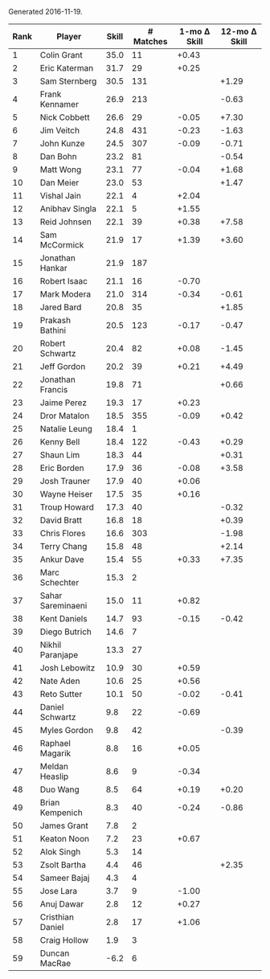 Generated 2016-11-19.

| Rank | Player            | Skill | # Matches | 1-mo Δ Skill | 12-mo Δ Skill |
|------|-------------------|-------|-----------|--------------|---------------|
|    1 | Colin Grant       |  35.0 |        11 |        +0.43 |               |
|    2 | Eric Katerman     |  31.7 |        29 |        +0.25 |               |
|    3 | Sam Sternberg     |  30.5 |       131 |              |         +1.29 |
|    4 | Frank Kennamer    |  26.9 |       213 |              |         -0.63 |
|    5 | Nick Cobbett      |  26.6 |        29 |        -0.05 |         +7.30 |
|    6 | Jim Veitch        |  24.8 |       431 |        -0.23 |         -1.63 |
|    7 | John Kunze        |  24.5 |       307 |        -0.09 |         -0.71 |
|    8 | Dan Bohn          |  23.2 |        81 |              |         -0.54 |
|    9 | Matt Wong         |  23.1 |        77 |        -0.04 |         +1.68 |
|   10 | Dan Meier         |  23.0 |        53 |              |         +1.47 |
|   11 | Vishal Jain       |  22.1 |         4 |        +2.04 |               |
|   12 | Anibhav Singla    |  22.1 |         5 |        +1.55 |               |
|   13 | Reid Johnsen      |  22.1 |        39 |        +0.38 |         +7.58 |
|   14 | Sam McCormick     |  21.9 |        17 |        +1.39 |         +3.60 |
|   15 | Jonathan Hankar   |  21.9 |       187 |              |               |
|   16 | Robert Isaac      |  21.1 |        16 |        -0.70 |               |
|   17 | Mark Modera       |  21.0 |       314 |        -0.34 |         -0.61 |
|   18 | Jared Bard        |  20.8 |        35 |              |         +1.85 |
|   19 | Prakash Bathini   |  20.5 |       123 |        -0.17 |         -0.47 |
|   20 | Robert Schwartz   |  20.4 |        82 |        +0.08 |         -1.45 |
|   21 | Jeff Gordon       |  20.2 |        39 |        +0.21 |         +4.49 |
|   22 | Jonathan Francis  |  19.8 |        71 |              |         +0.66 |
|   23 | Jaime Perez       |  19.3 |        17 |        +0.23 |               |
|   24 | Dror Matalon      |  18.5 |       355 |        -0.09 |         +0.42 |
|   25 | Natalie Leung     |  18.4 |         1 |              |               |
|   26 | Kenny Bell        |  18.4 |       122 |        -0.43 |         +0.29 |
|   27 | Shaun Lim         |  18.3 |        44 |              |         +0.31 |
|   28 | Eric Borden       |  17.9 |        36 |        -0.08 |         +3.58 |
|   29 | Josh Trauner      |  17.9 |        40 |        +0.06 |               |
|   30 | Wayne Heiser      |  17.5 |        35 |        +0.16 |               |
|   31 | Troup Howard      |  17.3 |        40 |              |         -0.32 |
|   32 | David Bratt       |  16.8 |        18 |              |         +0.39 |
|   33 | Chris Flores      |  16.6 |       303 |              |         -1.98 |
|   34 | Terry Chang       |  15.8 |        48 |              |         +2.14 |
|   35 | Ankur Dave        |  15.4 |        55 |        +0.33 |         +7.35 |
|   36 | Marc Schechter    |  15.3 |         2 |              |               |
|   37 | Sahar Sareminaeni |  15.0 |        11 |        +0.82 |               |
|   38 | Kent Daniels      |  14.7 |        93 |        -0.15 |         -0.42 |
|   39 | Diego Butrich     |  14.6 |         7 |              |               |
|   40 | Nikhil Paranjape  |  13.3 |        27 |              |               |
|   41 | Josh Lebowitz     |  10.9 |        30 |        +0.59 |               |
|   42 | Nate Aden         |  10.6 |        25 |        +0.56 |               |
|   43 | Reto Sutter       |  10.1 |        50 |        -0.02 |         -0.41 |
|   44 | Daniel Schwartz   |   9.8 |        22 |        -0.69 |               |
|   45 | Myles Gordon      |   9.8 |        42 |              |         -0.39 |
|   46 | Raphael Magarik   |   8.8 |        16 |        +0.05 |               |
|   47 | Meldan Heaslip    |   8.6 |         9 |        -0.34 |               |
|   48 | Duo Wang          |   8.5 |        64 |        +0.19 |         +0.20 |
|   49 | Brian Kempenich   |   8.3 |        40 |        -0.24 |         -0.86 |
|   50 | James Grant       |   7.8 |         2 |              |               |
|   51 | Keaton Noon       |   7.2 |        23 |        +0.67 |               |
|   52 | Alok Singh        |   5.3 |        14 |              |               |
|   53 | Zsolt Bartha      |   4.4 |        46 |              |         +2.35 |
|   54 | Sameer Bajaj      |   4.3 |         4 |              |               |
|   55 | Jose Lara         |   3.7 |         9 |        -1.00 |               |
|   56 | Anuj Dawar        |   2.8 |        12 |        +0.27 |               |
|   57 | Cristhian Daniel  |   2.8 |        17 |        +1.06 |               |
|   58 | Craig Hollow      |   1.9 |         3 |              |               |
|   59 | Duncan MacRae     |  -6.2 |         6 |              |               |